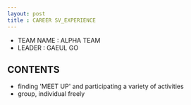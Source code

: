 ```yaml
---
layout: post
title : CAREER SV_EXPERIENCE
---
```


- TEAM NAME : ALPHA TEAM 
- LEADER : GAEUL GO
 
## CONTENTS 
- finding 'MEET UP' and participating a variety of activities
- group, individual freely
